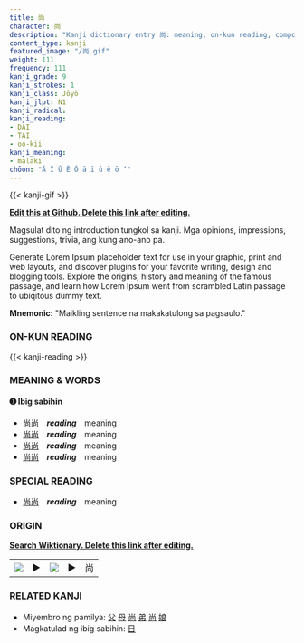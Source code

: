 ```yaml
---
title: 尚
character: 尚
description: "Kanji dictionary entry 尚: meaning, on-kun reading, compounds, origin, related kanji"
content_type: kanji
featured_image: "/尚.gif"
weight: 111
frequency: 111
kanji_grade: 9
kanji_strokes: 1
kanji_class: Jōyō
kanji_jlpt: N1
kanji_radical: 
kanji_reading: 
- DAI
- TAI
- oo-kii
kanji_meaning:
- malaki
chōon: "Ā Ī Ū Ē Ō ā ī ū ē ō ’"
---
```

[//]: # (Don't edit the line below. Kanji animated GIF code is automatically generated.)
{{< kanji-gif >}}

[//]: # (Edit below this line.)

**[Edit this at Github. Delete this link after editing.](https://github.com/tim0g/tim/tree/main/content/kanji/尚/index.md)**

Magsulat dito ng introduction tungkol sa kanji. Mga opinions, impressions, suggestions, trivia, ang kung ano-ano pa.

Generate Lorem Ipsum placeholder text for use in your graphic, print and web layouts, and discover plugins for your favorite writing, design and blogging tools. Explore the origins, history and meaning of the famous passage, and learn how Lorem Ipsum went from scrambled Latin passage to ubiqitous dummy text.
 
**Mnemonic:** "Maikling sentence na makakatulong sa pagsaulo."

### ON-KUN READING

[//]: # (Don't edit the line below. ON-KUN READING code is automatically generated.)
{{< kanji-reading >}}

### MEANING & WORDS

#### ➊ **Ibig sabihin**
  - [尚](../尚)[尚](../尚)　***reading***　meaning
  - [尚](../尚)[尚](../尚)　***reading***　meaning
  - [尚](../尚)[尚](../尚)　***reading***　meaning
  - [尚](../尚)[尚](../尚)　***reading***　meaning

### SPECIAL READING
  - [尚](../尚)[尚](../尚)　***reading***　meaning

### ORIGIN

**[Search Wiktionary. Delete this link after editing.](https://wiktionary.org/wiki/尚)**
<table class="kanji-table"><tr><td>
<img src="60px-尚-bronze.svg.png">
</td><td>▶</td><td>
<img src="60px-尚-oracle.svg.png">
</td><td>▶</td>
<td class="kanji-origin">尚</td>
</tr></table>

### RELATED KANJI
- Miyembro ng pamilya: [父](../父) [母](../母) [尚](../尚) [弟](../弟) [尚](../尚) [娘](../娘)
- Magkatulad ng ibig sabihin: [日](../日)
